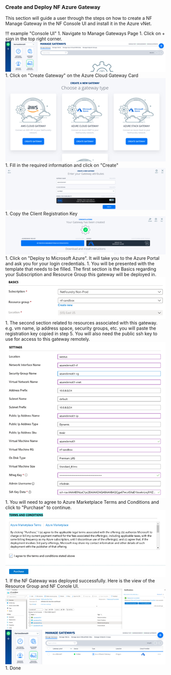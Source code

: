 ### Create and Deploy NF Azure Gateway
This section will guide a user through the steps on how to create a NF Manage Gateway in the NF Console UI and install it in the Azure vNet.

!!! example "Console UI"
    1. Navigate to Manage Gateways Page
    1. Click on + sign in the top right corner.
    ![Image](../images/CreateManagedGatewayAzure01.png)
    1. Click on "Create Gateway" on the Azure Cloud Gateway Card
    ![Image](../images/CreateManagedGatewayAzure02.png)
    1. Fill in the required information and click on "Create"
    ![Image](../images/CreateManagedGatewayAzure03.png)
    1. Copy the Client Registration Key
    ![Image](../images/CreateManagedGatewayAzure04.png)
    1. Click on "Deploy to Microsoft Azure". It will take you to the Azure Portal and ask you for your login credentials.
    1. You will be presented with the template that needs to be filled. The first section is the Basics regarding your Subscription and Resource Group this gateway will be deployed in.
    ![Image](../images/CreateManagedGatewayAzure05.png)
    1. The second section related to resources associated with this gateway. e.g. vm name, ip address space, security groups, etc. you will paste the registration key copied in step 5. You will also need the public ssh key to use for access to this gateway remotely.
    ![Image](../images/CreateManagedGatewayAzure06.png)
    1. You will need to agree to Azure Marketplace Terms and Conditions and click to "Purchase" to continue.
    ![Image](../images/CreateManagedGatewayAzure07.png)
    1. If the NF Gateway was deployed successfully. Here is the view of the Resource Group and NF Conole UI.
    ![Image](../images/CreateManagedGatewayAzure08.png)
    ![Image](../images/CreateManagedGatewayAzure09.png)
    1. Done

